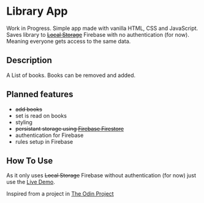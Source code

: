 # Library App
Work in Progress. 
Simple app made with vanilla HTML, CSS and JavaScript.   
Saves library to ~~[Local Storage](https://developer.mozilla.org/en-US/docs/Web/API/Window/localStorage)~~ Firebase with no authentication (for now). Meaning everyone gets access to the same data.   

## Description
A List of books. Books can be removed and added.  

## Planned features
- ~~add books~~
- set is read on books  
- styling  
- ~~persistant storage using [Firebase Firestore](https://firebase.google.com/docs/firestore/quickstart)~~
- authentication for Firebase
- rules setup in Firebase

## How To Use
As it only uses ~~Local Storage~~ Firebase without authentication (for now) just use the [Live Demo](https://alien2080.github.io/Library/).  

Inspired from a project in [The Odin Project](https://www.theodinproject.com/lessons/node-path-javascript-library)
